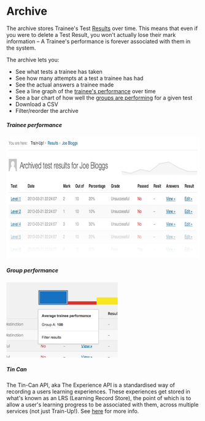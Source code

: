 Archive
=======

The archive stores Trainee's Test [Results](results.md) over time. This means that even if you were to delete a Test Result, you won't actually lose their mark information – A Trainee's performance is forever associated with them in the system.

The archive lets you:

* See what tests a trainee has taken
* See how many attempts at a test a trainee has had
* See the actual answers a trainee made
* See a line graph of the [trainee's performance](#trainee-performance) over time
* See a bar chart of how well the [groups are performing](#group-performance) for a given test
* Download a CSV
* Filter/reorder the archive

##### Trainee performance
<img src="img/archived_results.png" width="764" height="316">

##### Group performance
<img src="img/group_performance.png" width="290" height="196">

##### Tin Can
The Tin-Can API, aka The Experience API is a standardised way of recording a users learning experiences. These experiences get stored in what's known as an LRS (Learning Record Store), the point of which is to allow a user's learning progress to be associated with them, across multiple services (not just Train-Up!). See [here](tin_can.md) for more info.
